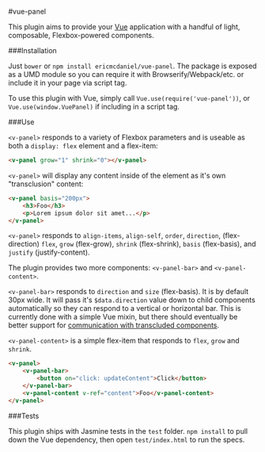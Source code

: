 #vue-panel

This plugin aims to provide your [Vue](http://vuejs.org/) application with a handful of light, composable, Flexbox-powered components.

###Installation

Just `bower` or `npm install ericmcdaniel/vue-panel`. The package is exposed as a UMD module so you can require it with Browserify/Webpack/etc. or include it in your page via script tag.

To use this plugin with Vue, simply call `Vue.use(require('vue-panel'))`, or `Vue.use(window.VuePanel)` if including in a script tag.

###Use

`<v-panel>` responds to a variety of Flexbox parameters and is useable as both a `display: flex` element and a flex-item:

```html
<v-panel grow="1" shrink="0"></v-panel>
```

`<v-panel>` will display any content inside of the element as it's own "transclusion" content:

```html
<v-panel basis="200px">
    <h3>Foo</h3>
    <p>Lorem ipsum dolor sit amet...</p>
</v-panel>
```

`<v-panel>` responds to `align-items`, `align-self`, `order`, `direction`, (flex-direction) `flex`, `grow` (flex-grow), `shrink` (flex-shrink), `basis` (flex-basis), and `justify` (justify-content).

The plugin provides two more components: `<v-panel-bar>` and `<v-panel-content>`.

`<v-panel-bar>` responds to `direction` and `size` (flex-basis). It is by default 30px wide. It will pass it's `$data.direction` value down to child components automatically so they can respond to a vertical or horizontal bar. This is currently done with a simple Vue mixin, but there should eventually be better support for [communication with transcluded components](https://github.com/yyx990803/vue/issues/923).

`<v-panel-content>` is a simple flex-item that responds to `flex`, `grow` and `shrink`.

```html
<v-panel>
    <v-panel-bar>
        <button on="click: updateContent">Click</button>
    </v-panel-bar>
    <v-panel-content v-ref="content">Foo</v-panel-content>
</v-panel>
```

###Tests

This plugin ships with Jasmine tests in the `test` folder. `npm install` to pull down the Vue dependency, then open `test/index.html` to run the specs.